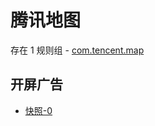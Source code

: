 # 腾讯地图

存在 1 规则组 - [com.tencent.map](/src/apps/com.tencent.map.ts)

## 开屏广告

- [快照-0](https://i.gkd.li/import/13400128)
